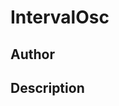 # IntervalOsc

## Author

<!-- Insert Your Name Here -->

## Description

<!-- Describe your example here -->
